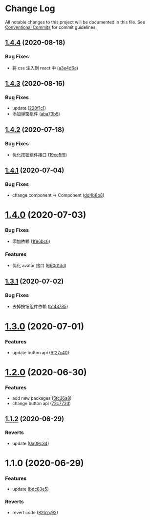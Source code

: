 # Change Log

All notable changes to this project will be documented in this file.
See [Conventional Commits](https://conventionalcommits.org) for commit guidelines.

## [1.4.4](https://github.com/nu-system/react/compare/@_nu/react-button@1.4.3...@_nu/react-button@1.4.4) (2020-08-18)

### Bug Fixes

- 将 css 注入到 react 中 ([a3e4d6a](https://github.com/nu-system/react/commit/a3e4d6a22d345e02f2580b53212f6c063176d8b1))

## [1.4.3](https://github.com/nu-system/react/compare/@_nu/react-button@1.4.2...@_nu/react-button@1.4.3) (2020-08-16)

### Bug Fixes

- update ([228f1c1](https://github.com/nu-system/react/commit/228f1c1995f2a672f92e3ce68cf94373e5e29920))
- 添加弹窗组件 ([aba73b5](https://github.com/nu-system/react/commit/aba73b5c562b2e1af9b5fb9f7b7b3f52e7756129))

## [1.4.2](https://github.com/nu-system/react-button/compare/@_nu/react-button@1.4.1...@_nu/react-button@1.4.2) (2020-07-18)

### Bug Fixes

- 优化按钮组件接口 ([19ce5f9](https://github.com/nu-system/react-button/commit/19ce5f9409fd1cb70c670393ce50ddd6686d0b19))

## [1.4.1](https://github.com/nu-system/react-button/compare/@_nu/react-button@1.4.0...@_nu/react-button@1.4.1) (2020-07-04)

### Bug Fixes

- change component => Component ([dd4b8b8](https://github.com/nu-system/react-button/commit/dd4b8b8846e63447c7c5c15f405eb4b44ece3af0))

# [1.4.0](https://github.com/nu-system/react-button/compare/@_nu/react-button@1.3.1...@_nu/react-button@1.4.0) (2020-07-03)

### Bug Fixes

- 添加依赖 ([1f96bc6](https://github.com/nu-system/react-button/commit/1f96bc6d0df16f6b25fb34dcb6df0f811d521056))

### Features

- 优化 avatar 接口 ([660d1dd](https://github.com/nu-system/react-button/commit/660d1dd5c34a4949187a82328e508a2e483e6c52))

## [1.3.1](https://github.com/nu-system/react-button/compare/@_nu/react-button@1.3.0...@_nu/react-button@1.3.1) (2020-07-02)

### Bug Fixes

- 去掉按钮组件依赖 ([b143785](https://github.com/nu-system/react-button/commit/b1437856ceb589280ca0d5fe7831c715c55cdc25))

# [1.3.0](https://github.com/nu-system/react-button/compare/@_nu/react-button@1.2.0...@_nu/react-button@1.3.0) (2020-07-01)

### Features

- update button api ([9f27c40](https://github.com/nu-system/react-button/commit/9f27c403791ab2c9b49b3398e4b1b74a1f708b5e))

# [1.2.0](https://github.com/nu-system/react-button/compare/@_nu/react-button@1.1.2...@_nu/react-button@1.2.0) (2020-06-30)

### Features

- add new packages ([5fc36a8](https://github.com/nu-system/react-button/commit/5fc36a83bfba9be335434f98abd211549864d5cd))
- change button api ([73c772d](https://github.com/nu-system/react-button/commit/73c772ddd4f2912207c6350a2aafcef7daab6816))

## [1.1.2](https://github.com/nu-system/react-button/compare/@_nu/react-button@1.1.0...@_nu/react-button@1.1.2) (2020-06-29)

### Reverts

- update ([0a09c34](https://github.com/nu-system/react-button/commit/0a09c343fb41072ca90131d400a0356636aff869))

# 1.1.0 (2020-06-29)

### Features

- update ([bdc83e5](https://github.com/nu-system/react-button/commit/bdc83e55f684f801e6085c9048c5c155f9dfde9f))

### Reverts

- revert code ([82b2c92](https://github.com/nu-system/react-button/commit/82b2c92f69f2ac6e1bb4d97d15b345c03701f23e))
